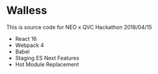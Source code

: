 # Walless
This is source code for NEO x QVC Hackathon
2018/04/15

* React 16
* Webpack 4
* Babel
* Staging ES Next Features
* Hot Module Replacement
